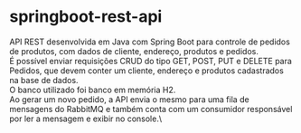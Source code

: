 # springboot-rest-api
API REST desenvolvida em Java com Spring Boot para controle de pedidos de produtos, com dados de cliente, endereço, produtos e pedidos.\
É possível enviar requisições CRUD do tipo GET, POST, PUT e DELETE para Pedidos, que devem conter um cliente, endereço e produtos cadastrados na base de dados.\
O banco utilizado foi banco em memória H2.\
Ao gerar um novo pedido, a API envia o mesmo para uma fila de mensagens do RabbitMQ e também conta com um consumidor responsável por ler a mensagem e exibir no console.\
